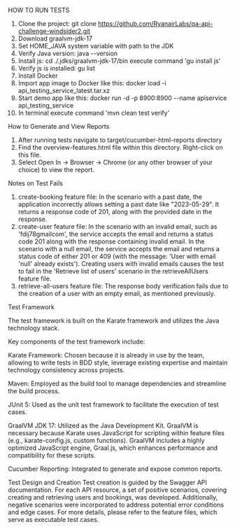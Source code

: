 HOW TO RUN TESTS
1. Clone the project: git clone https://github.com/RyanairLabs/qa-api-challenge-windsider2.git
2. Download graalvm-jdk-17
3. Set HOME_JAVA system variable with path to the JDK
4. Verify Java version: java --version
5. Install js: cd ./.jdks/graalvm-jdk-17/bin
execute command 'gu install js'
6. Verify js is installed: gu list
7. Install Docker
8. Import app image to Docker like this: docker load -i api_testing_service_latest.tar.xz
9. Start demo app like this: docker run -d -p 8900:8900 --name apiservice api_testing_service
10. In terminal execute command 'mvn clean test verify'

How to Generate and View Reports

1. After running tests navigate to target/cucumber-html-reports directory
2. Find the overview-features.html file within this directory. Right-click on this file.
3. Select Open In -> Browser -> Chrome (or any other browser of your choice) to view the report.

Notes on Test Fails
1. create-booking feature file:
   In the scenario with a past date, the application incorrectly allows setting a past date like "2023-05-29". 
   It returns a response code of 201, along with the provided date in the response.
2. create-user feature file:
   In the scenario with an invalid email, such as 'fdij78gmailcom', the service accepts the email and returns a status code 201 along with the response containing invalid email.
   In the scenario with a null email, the service accepts the email and returns a status code of either 201 or 409 (with the message: 'User with email 'null' already exists').
   Creating users with invalid emails causes the test to fail in the 'Retrieve list of users' scenario in the retrieveAllUsers feature file.
3. retrieve-all-users feature file:
   The response body verification fails due to the creation of a user with an empty email, as mentioned previously.

Test Framework

The test framework is built on the Karate framework and utilizes the Java technology stack.

Key components of the test framework include:

Karate Framework: Chosen because it is already in use by the team, allowing to write tests in BDD style, leverage
existing expertise and maintain technology consistency across projects.

Maven: Employed as the build tool to manage dependencies and streamline the build process.

JUnit 5: Used as the unit test framework to facilitate the execution of test cases.

GraalVM JDK 17: Utilized as the Java Development Kit. GraalVM is necessary because Karate uses JavaScript for scripting
within feature files (e.g., karate-config.js, custom functions). GraalVM includes a highly optimized JavaScript engine,
Graal.js, which enhances performance and compatibility for these scripts.

Cucumber Reporting: Integrated to generate and expose common reports.

Test Design and Creation
Test creation is guided by the Swagger API documentation. For each API resource, a set of positive scenarios, covering
creating and retrieving users and bookings, was developed. Additionally, negative scenarios were incorporated to address
potential error conditions and edge cases. For more details, please refer to the feature files, which serve as
executable test cases.

  
